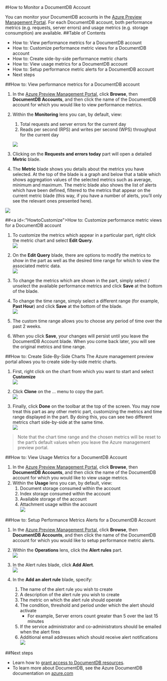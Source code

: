 #How to Monitor a DocumentDB Account  

You can monitor your DocumentDB accounts in the [Azure Preview Management Portal](https://portal.azure.com/). For each DocumentDB account, both performance metrics (e.g. requests, server errors) and usage metrics (e.g. storage consumption) are available.
##Table of Contents  

-	How to: View performance metrics for a DocumentDB account
-	How to: Customize performance metric views for a DocumentDB account
-	How to: Create side-by-side performance metric charts
-	How to: View usage metrics for a DocumentDB account
-	How to: Setup performance metric alerts for a DocumentDB account
-	Next steps  

##<a id="HowtoView"></a>How to: View performance metrics for a DocumentDB account
1.	In the [Azure Preview Management Portal](https://portal.azure.com/), click **Browse**, then **DocumentDB Accounts**, and then click the name of the DocumentDB account for which you would like to view performance metrics.
2.	Within the **Monitoring** lens you can, by default, view:
	1.	Total requests and server errors for the current day
	2.	Reads per second (RPS) and writes per second (WPS) throughput for the current day  
	
	![][1]


3.	Clicking on the **Requests and errors today** part will open a detailed **Metric** blade.
4.	The **Metric** blade shows you details about the metrics you have selected.  At the top of the blade is a graph and below that a table which shows aggregation values of the selected metrics such as average, minimum and maximum.  The metric blade also shows the list of alerts which have been defined, filtered to the metrics that appear on the current metric blade (this way, if you have a number of alerts, you’ll only see the relevant ones presented here).  

![][2]

 

##<a id=:"HowtoCustomize"></a>How to: Customize performance metric views for a DocumentDB account


1.	To customize the metrics which appear in a particular part, right click the metric chart and select **Edit Query**.  
![][3]

2.	On the **Edit Query** blade, there are options to modify the metrics to show in the part as well as the desired time range for which to view the associated metric data.  
![][4]

3.	To change the metrics which are shown in the part, simply select / unselect the available performance metrics and click **Save** at the bottom of the blade.  
4.	To change the time range, simply select a different range (for example, **Past Hour**) and click **Save** at the bottom of the blade.  
![][5] 

5.	The custom time range allows you to choose any period of time over the past 2 weeks.
6.	When you click **Save**, your changes will persist until you leave the DocumentDB Account blade.  When you come back later, you will see the original metrics and time range.  

##<a id="HowtoCreate"></a>How to: Create Side-By-Side Charts
The Azure management preview portal allows you to create side-by-side metric charts.  

1.	First, right click on the chart from which you want to start and select **Customize**  
![][6] 

2.	Click **Clone** on the … menu to copy the part.  
![][7]  


3.	Finally, click **Done** on the toolbar at the top of the screen.  You may now treat this part as any other metric part, customizing the metrics and time range displayed in the part.  By doing this, you can see two different metrics chart side-by-side at the same time.  
![][8] 

>Note that the chart time range and the chosen metrics will be reset to the part’s default values when you leave the Azure management preview portal.  

##<a id="HowtoView"><a/>How to: View Usage Metrics for a DocumentDB Account
1.	In the [Azure Preview Management Portal](https://portal.azure.com/), click **Browse**, then **DocumentDB Accounts**, and then click the name of the DocumentDB account for which you would like to view usage metrics.
2.	Within the **Usage** lens you can, by default, view:
	1.	Document storage consumed within the account
	2.	Index storage consumed within the account
	3.	Available storage of the account
	4.	Attachment usage within the account  
	![][9]
 
##<a id="HowtoSetup"></a>How to: Setup Performance Metrics Alerts for a DocumentDB Account
1.	In the [Azure Preview Management Portal](https://portal.azure.com/), click **Browse**, then **DocumentDB Accounts**, and then click the name of the DocumentDB account for which you would like to setup performance metric alerts.
2.	Within the **Operations** lens, click the **Alert rules** part.  
![][10]

3.	In the Alert rules blade, click **Add Alert**.  
![][11]

4.	In the **Add an alert rule** blade, specify:
	1.	The name of the alert rule you wish to create
	2.	A description of the alert rule you wish to create
	3.	The metric on which the alert rule should operate
	4.	The condition, threshold and period under which the alert should activate
		-	For example, Server errors count greater than 5 over the last 15 minutes
	5.	If the service administrator and co-administrators should be emailed when the alert fires
	6.	Additional email addresses which should receive alert notifications  
	![][12]

 
##<a id="NextSteps"></a>Next steps
-	Learn how to [grant access to DocumentDB resources](http://go.microsoft.com/fwlink/p/?LinkId=402366).
-	To learn more about DocumentDB, see the Azure DocumentDB documentation on [azure.com](http://go.microsoft.com/fwlink/?LinkID=402319&clcid=0x409)


[1]: ./media/documentdb-monitoring-accounts/madocdb1.png
[2]: ./media/documentdb-monitoring-accounts/madocdb2.png
[3]: ./media/documentdb-monitoring-accounts/madocdb3.png
[4]: ./media/documentdb-monitoring-accounts/madocdb4.png
[5]: ./media/documentdb-monitoring-accounts/madocdb5.png
[6]: ./media/documentdb-monitoring-accounts/madocdb6.png
[7]: ./media/documentdb-monitoring-accounts/madocdb7.png
[8]: ./media/documentdb-monitoring-accounts/madocdb8.png
[9]: ./media/documentdb-monitoring-accounts/madocdb9.png
[10]: ./media/documentdb-monitoring-accounts/madocdb10.png
[11]: ./media/documentdb-monitoring-accounts/madocdb11.png
[12]: ./media/documentdb-monitoring-accounts/madocdb12.png